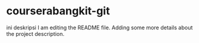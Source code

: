 # courserabangkit-git
ini deskripsi
I am editing the README file. Adding some more details about the project description.
